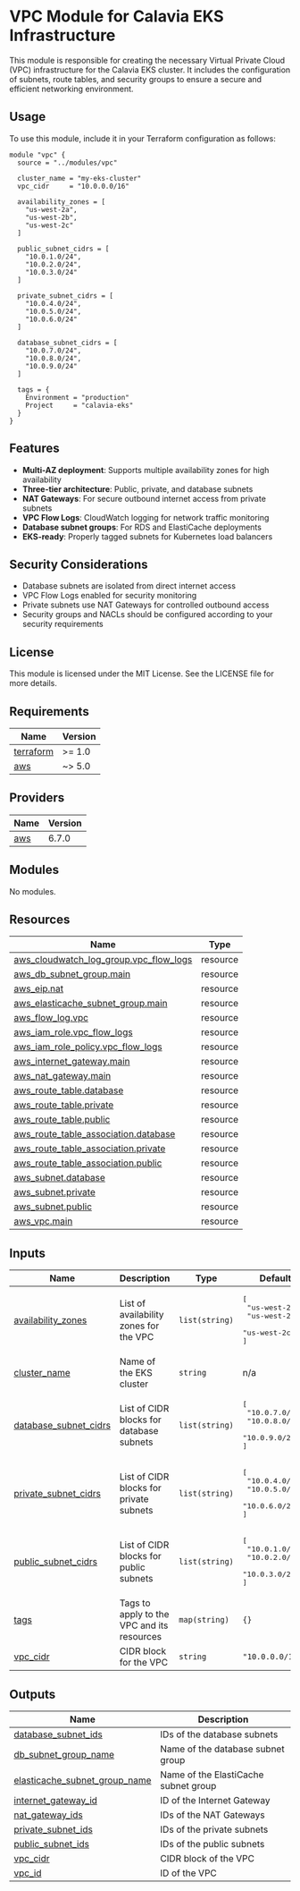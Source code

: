 # VPC Module for Calavia EKS Infrastructure

This module is responsible for creating the necessary Virtual Private Cloud (VPC) infrastructure for the Calavia EKS cluster. It includes the configuration of subnets, route tables, and security groups to ensure a secure and efficient networking environment.

## Usage

To use this module, include it in your Terraform configuration as follows:

```hcl
module "vpc" {
  source = "../modules/vpc"

  cluster_name = "my-eks-cluster"
  vpc_cidr     = "10.0.0.0/16"

  availability_zones = [
    "us-west-2a",
    "us-west-2b",
    "us-west-2c"
  ]

  public_subnet_cidrs = [
    "10.0.1.0/24",
    "10.0.2.0/24",
    "10.0.3.0/24"
  ]

  private_subnet_cidrs = [
    "10.0.4.0/24",
    "10.0.5.0/24",
    "10.0.6.0/24"
  ]

  database_subnet_cidrs = [
    "10.0.7.0/24",
    "10.0.8.0/24",
    "10.0.9.0/24"
  ]

  tags = {
    Environment = "production"
    Project     = "calavia-eks"
  }
}
```

## Features

- **Multi-AZ deployment**: Supports multiple availability zones for high availability
- **Three-tier architecture**: Public, private, and database subnets
- **NAT Gateways**: For secure outbound internet access from private subnets
- **VPC Flow Logs**: CloudWatch logging for network traffic monitoring
- **Database subnet groups**: For RDS and ElastiCache deployments
- **EKS-ready**: Properly tagged subnets for Kubernetes load balancers

## Security Considerations

- Database subnets are isolated from direct internet access
- VPC Flow Logs enabled for security monitoring
- Private subnets use NAT Gateways for controlled outbound access
- Security groups and NACLs should be configured according to your security requirements

## License

This module is licensed under the MIT License. See the LICENSE file for more details.

<!-- BEGIN_TF_DOCS -->
<!-- END_TF_DOCS -->
<!-- END OF PRE-COMMIT-Terraform DOCS HOOK -->
<!-- END OF PRE-COMMIT-Terraform DOCS HOOK -->
<!-- END OF PRE-COMMIT-TERRAFORM DOCS HOOK -->
<!-- BEGINNING OF PRE-COMMIT-TERRAFORM DOCS HOOK -->
## Requirements

| Name | Version |
|------|---------|
| <a name="requirement_terraform"></a> [terraform](#requirement\_terraform) | >= 1.0 |
| <a name="requirement_aws"></a> [aws](#requirement\_aws) | ~> 5.0 |

## Providers

| Name | Version |
|------|---------|
| <a name="provider_aws"></a> [aws](#provider\_aws) | 6.7.0 |

## Modules

No modules.

## Resources

| Name | Type |
|------|------|
| [aws_cloudwatch_log_group.vpc_flow_logs](https://registry.terraform.io/providers/hashicorp/aws/latest/docs/resources/cloudwatch_log_group) | resource |
| [aws_db_subnet_group.main](https://registry.terraform.io/providers/hashicorp/aws/latest/docs/resources/db_subnet_group) | resource |
| [aws_eip.nat](https://registry.terraform.io/providers/hashicorp/aws/latest/docs/resources/eip) | resource |
| [aws_elasticache_subnet_group.main](https://registry.terraform.io/providers/hashicorp/aws/latest/docs/resources/elasticache_subnet_group) | resource |
| [aws_flow_log.vpc](https://registry.terraform.io/providers/hashicorp/aws/latest/docs/resources/flow_log) | resource |
| [aws_iam_role.vpc_flow_logs](https://registry.terraform.io/providers/hashicorp/aws/latest/docs/resources/iam_role) | resource |
| [aws_iam_role_policy.vpc_flow_logs](https://registry.terraform.io/providers/hashicorp/aws/latest/docs/resources/iam_role_policy) | resource |
| [aws_internet_gateway.main](https://registry.terraform.io/providers/hashicorp/aws/latest/docs/resources/internet_gateway) | resource |
| [aws_nat_gateway.main](https://registry.terraform.io/providers/hashicorp/aws/latest/docs/resources/nat_gateway) | resource |
| [aws_route_table.database](https://registry.terraform.io/providers/hashicorp/aws/latest/docs/resources/route_table) | resource |
| [aws_route_table.private](https://registry.terraform.io/providers/hashicorp/aws/latest/docs/resources/route_table) | resource |
| [aws_route_table.public](https://registry.terraform.io/providers/hashicorp/aws/latest/docs/resources/route_table) | resource |
| [aws_route_table_association.database](https://registry.terraform.io/providers/hashicorp/aws/latest/docs/resources/route_table_association) | resource |
| [aws_route_table_association.private](https://registry.terraform.io/providers/hashicorp/aws/latest/docs/resources/route_table_association) | resource |
| [aws_route_table_association.public](https://registry.terraform.io/providers/hashicorp/aws/latest/docs/resources/route_table_association) | resource |
| [aws_subnet.database](https://registry.terraform.io/providers/hashicorp/aws/latest/docs/resources/subnet) | resource |
| [aws_subnet.private](https://registry.terraform.io/providers/hashicorp/aws/latest/docs/resources/subnet) | resource |
| [aws_subnet.public](https://registry.terraform.io/providers/hashicorp/aws/latest/docs/resources/subnet) | resource |
| [aws_vpc.main](https://registry.terraform.io/providers/hashicorp/aws/latest/docs/resources/vpc) | resource |

## Inputs

| Name | Description | Type | Default | Required |
|------|-------------|------|---------|:--------:|
| <a name="input_availability_zones"></a> [availability\_zones](#input\_availability\_zones) | List of availability zones for the VPC | `list(string)` | <pre>[<br>  "us-west-2a",<br>  "us-west-2b",<br>  "us-west-2c"<br>]</pre> | no |
| <a name="input_cluster_name"></a> [cluster\_name](#input\_cluster\_name) | Name of the EKS cluster | `string` | n/a | yes |
| <a name="input_database_subnet_cidrs"></a> [database\_subnet\_cidrs](#input\_database\_subnet\_cidrs) | List of CIDR blocks for database subnets | `list(string)` | <pre>[<br>  "10.0.7.0/24",<br>  "10.0.8.0/24",<br>  "10.0.9.0/24"<br>]</pre> | no |
| <a name="input_private_subnet_cidrs"></a> [private\_subnet\_cidrs](#input\_private\_subnet\_cidrs) | List of CIDR blocks for private subnets | `list(string)` | <pre>[<br>  "10.0.4.0/24",<br>  "10.0.5.0/24",<br>  "10.0.6.0/24"<br>]</pre> | no |
| <a name="input_public_subnet_cidrs"></a> [public\_subnet\_cidrs](#input\_public\_subnet\_cidrs) | List of CIDR blocks for public subnets | `list(string)` | <pre>[<br>  "10.0.1.0/24",<br>  "10.0.2.0/24",<br>  "10.0.3.0/24"<br>]</pre> | no |
| <a name="input_tags"></a> [tags](#input\_tags) | Tags to apply to the VPC and its resources | `map(string)` | `{}` | no |
| <a name="input_vpc_cidr"></a> [vpc\_cidr](#input\_vpc\_cidr) | CIDR block for the VPC | `string` | `"10.0.0.0/16"` | no |

## Outputs

| Name | Description |
|------|-------------|
| <a name="output_database_subnet_ids"></a> [database\_subnet\_ids](#output\_database\_subnet\_ids) | IDs of the database subnets |
| <a name="output_db_subnet_group_name"></a> [db\_subnet\_group\_name](#output\_db\_subnet\_group\_name) | Name of the database subnet group |
| <a name="output_elasticache_subnet_group_name"></a> [elasticache\_subnet\_group\_name](#output\_elasticache\_subnet\_group\_name) | Name of the ElastiCache subnet group |
| <a name="output_internet_gateway_id"></a> [internet\_gateway\_id](#output\_internet\_gateway\_id) | ID of the Internet Gateway |
| <a name="output_nat_gateway_ids"></a> [nat\_gateway\_ids](#output\_nat\_gateway\_ids) | IDs of the NAT Gateways |
| <a name="output_private_subnet_ids"></a> [private\_subnet\_ids](#output\_private\_subnet\_ids) | IDs of the private subnets |
| <a name="output_public_subnet_ids"></a> [public\_subnet\_ids](#output\_public\_subnet\_ids) | IDs of the public subnets |
| <a name="output_vpc_cidr"></a> [vpc\_cidr](#output\_vpc\_cidr) | CIDR block of the VPC |
| <a name="output_vpc_id"></a> [vpc\_id](#output\_vpc\_id) | ID of the VPC |
<!-- END OF PRE-COMMIT-TERRAFORM DOCS HOOK -->
